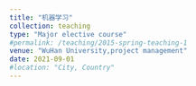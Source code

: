 ```yaml
---
title: "机器学习"
collection: teaching
type: "Major elective course"
#permalink: /teaching/2015-spring-teaching-1
venue: "WuHan University,project management"
date: 2021-09-01
#location: "City, Country"
---
```

